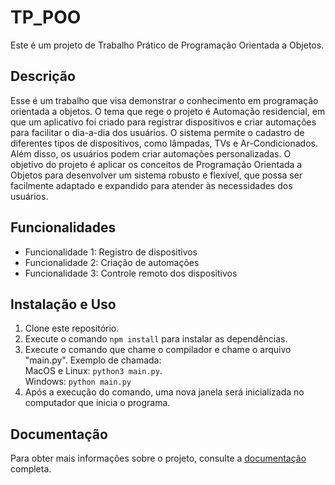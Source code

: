 # TP_POO

Este é um projeto de Trabalho Prático de Programação Orientada a Objetos.

## Descrição

Esse é um trabalho que visa demonstrar o conhecimento em programação orientada a objetos.
O tema que rege o projeto é Automação residencial, em que um aplicativo foi criado para registrar dispositivos e criar automações para facilitar o dia-a-dia dos usuários. 
O sistema permite o cadastro de diferentes tipos de dispositivos, como lâmpadas, TVs e Ar-Condicionados. Além disso, os usuários podem criar automações personalizadas. 
O objetivo do projeto é aplicar os conceitos de Programação Orientada a Objetos para desenvolver um sistema robusto e flexível, que possa ser facilmente adaptado e expandido para atender às necessidades dos usuários.

## Funcionalidades

- Funcionalidade 1: Registro de dispositivos
- Funcionalidade 2: Criação de automações
- Funcionalidade 3: Controle remoto dos dispositivos

## Instalação e Uso

1. Clone este repositório.
2. Execute o comando `npm install` para instalar as dependências.
3. Execute o comando que chame o compilador e chame o arquivo "main.py". Exemplo de chamada:<br>
    MacOS e Linux: `python3 main.py`.<br>
    Windows: `python main.py`
4. Após a execução do comando, uma nova janela será inicializada no computador que inicia o programa.

## Documentação

Para obter mais informações sobre o projeto, consulte a [documentação](https://docs.google.com/document/d/13As1bA8ALmJfiMiaAOKNfXLgoWmGi68atcApQZJz-oI/edit) completa.